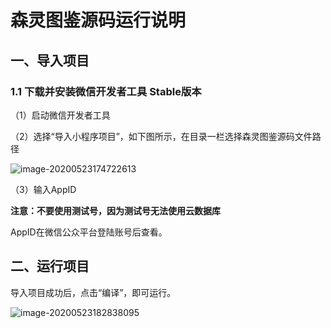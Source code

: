# 森灵图鉴源码运行说明

## 一、导入项目

### 1.1 下载并安装微信开发者工具 Stable版本

（1）启动微信开发者工具

（2）选择“导入小程序项目”，如下图所示，在目录一栏选择森灵图鉴源码文件路径

![image-20200523174722613](C:\Users\admin\AppData\Roaming\Typora\typora-user-images\image-20200523174722613.png)

（3）输入AppID

**注意：不要使用测试号，因为测试号无法使用云数据库**

AppID在微信公众平台登陆账号后查看。



## 二、运行项目

导入项目成功后，点击“编译”，即可运行。

![image-20200523182838095](C:\Users\admin\AppData\Roaming\Typora\typora-user-images\image-20200523182838095.png)